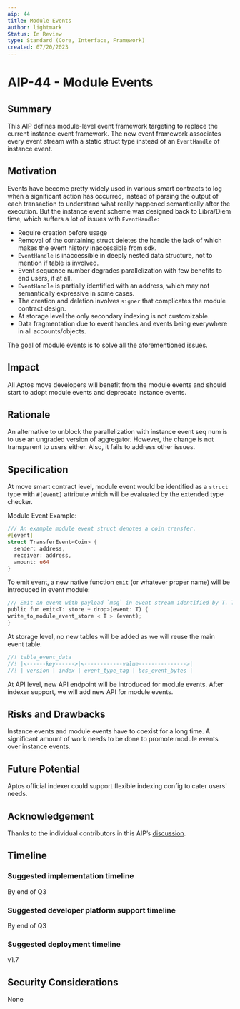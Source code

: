 ```yaml
---
aip: 44
title: Module Events
author: lightmark
Status: In Review
type: Standard (Core, Interface, Framework)
created: 07/20/2023
---
```


# AIP-44 - Module Events

## Summary

This AIP defines module-level event framework targeting to replace the current instance event framework. The new event framework associates every event stream with a static struct type instead of an `EventHandle` of instance event.

## Motivation

Events have become pretty widely used in various smart contracts to log when a significant action has occurred, instead of parsing the output of each transaction to understand what really happened semantically after the execution. But the instance event scheme was designed back to Libra/Diem time, which suffers a lot of issues with `EventHandle`:

- Require creation before usage
- Removal of the containing struct deletes the handle the lack of which makes the event history inaccessible from sdk.
- `EventHandle` is inaccessible in deeply nested data structure, not to mention if table is involved.
- Event sequence number degrades parallelization with few benefits to end users, if at all.
- `EventHandle` is partially identified with an address, which may not semantically expressive in some cases.
- The creation and deletion involves `signer` that complicates the module contract design.
- At storage level the only secondary indexing is not customizable.
- Data fragmentation due to event handles and events being everywhere in all accounts/objects.

The goal of module events is to solve all the aforementioned issues.

## Impact

All Aptos move developers will benefit from the module events and should start to adopt module events and deprecate instance events.

## Rationale

An alternative to unblock the parallelization with instance event seq num is to use an ungraded version of aggregator. However, the
change is not transparent to users either. Also, it fails to address other issues.

## Specification

At move smart contract level, module event would be identified as a `struct` type with `#[event]` attribute which will be evaluated by the extended type checker.

Module Event Example:

```rust
/// An example module event struct denotes a coin transfer.
#[event]
struct TransferEvent<Coin> {
  sender: address,
  receiver: address,
  amount: u64
}
```

To emit event, a new native function `emit` (or whatever proper name) will be introduced in event module:

```rust
/// Emit an event with payload `msg` in event stream identified by T. T must have #[event] attribute.
public fun emit<T: store + drop>(event: T) {
write_to_module_event_store < T > (event);
}
```

At storage level, no new tables will be added as we will reuse the main event table.

```rust
//! table_event_data
//! |<------key------>|<------------value--------------->|
//! | version | index | event_type_tag | bcs_event_bytes |
```

At API level, new API endpoint will be introduced for module events. After indexer support, we will add new API for module events.

## Risks and Drawbacks

Instance events and module events have to coexist for a long time. A significant amount of work needs to be done to
promote module events over instance events.

## Future Potential

Aptos official indexer could support flexible indexing config to cater users' needs.

## Acknowledgement

Thanks to the individual contributors in this AIP’s [discussion](https://github.com/aptos-foundation/AIPs/issues/200).

## Timeline

### Suggested implementation timeline

By end of Q3

### Suggested developer platform support timeline

By end of Q3

### Suggested deployment timeline

v1.7

## Security Considerations

None